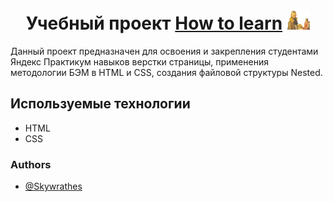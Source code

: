
<h1 align="center">Учебный проект <a href="./index.html" target="_blank">How to learn</a> 
<img src="./images/header-image.png" height="32"/></h1>

Данный проект предназначен для освоения и закрепления студентами Яндекс Практикум навыков верстки страницы, применения методологии БЭМ в HTML и CSS, создания файловой структуры Nested.


## Используемые технологии

- HTML
- CSS


### Authors

- [@Skywrathes](https://github.com/Skywrathes)
